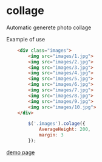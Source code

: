 # collage
Automatic generete photo collage

Example of use

```html
	<div class="images">
		<img src="images/1.jpg">
		<img src="images/2.jpg">
		<img src="images/3.jpg">
		<img src="images/4.jpg">
		<img src="images/5.jpg">
		<img src="images/6.jpg">
		<img src="images/7.jpg">
		<img src="images/8.jpg">
		<img src="images/9.jpg">
		<img src="images/10.jpg">
	</div>
```

```javascript
		$('.images').colage({
			AverageHeight: 200,
			margin: 3
		});
```

<a href="https://jsfiddle.net/FastEngine/v7sefrcw/2/" target="_blank">demo page</a>
